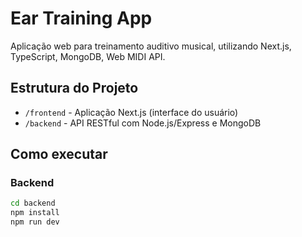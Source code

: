 # Ear Training App

Aplicação web para treinamento auditivo musical, utilizando Next.js, TypeScript, MongoDB, Web MIDI API.

## Estrutura do Projeto

- `/frontend` - Aplicação Next.js (interface do usuário)
- `/backend` - API RESTful com Node.js/Express e MongoDB

## Como executar

### Backend
```bash
cd backend
npm install
npm run dev